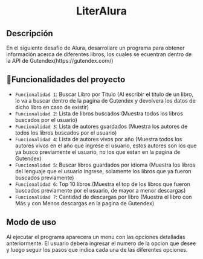 <h1 align="center"> LiterAlura </h1>
<h2> Descripción </h2>
<p>En el siguiente desafio de Alura, desarrollare un programa para obtener información acerca de diferentes libros, los cuales se ecuentran dentro de la API de Gutendex(https://gutendex.com/)</p>

## :hammer:Funcionalidades del proyecto

- `Funcionalidad 1`: Buscar Libro por Titulo (Al escribir el titulo de un libro, lo va a buscar dentro de la pagina de Gutendex y devolvera los datos de dicho libro en caso de existir)
- `Funcionalidad 2`: Lista de libros buscados (Muestra todos los libros buscados por el usuario)
- `Funcionalidad 3`: Lista de autores guardados (Muestra los autores de todos los libros buscados por el usuario)
- `Funcionalidad 4`: Lista de autores vivos por año (Muestra todos los autores vivos en el año que ingrese el usuario, estos autores son los que ya busco previamente el usuario, no los que estan en la pagina de Gutendex)
- `Funcionalidad 5`: Buscar libros guardados por idioma (Muestra los libros del lenguaje que el usuario ingrese, solamente los libros que ya fueron buscados previamente)
- `Funcionalidad 6`: Top 10 libros (Muestra el top de los libros que fueron buscados previamente por el usuario, de mayor a menor descargas)
- `Funcionalidad 7`: Cantidad de descargas por libro (Muestra el libro con Más y con Menos descargas en la pagina de Gutendex)

## Modo de uso

Al ejecutar el programa aparecera un menu con las opciones detalladas anteriormente. El usuario debera ingresar el numero de la opcion que desee y luego seguir los pasos que indica cada una de las diferentes opciones.
